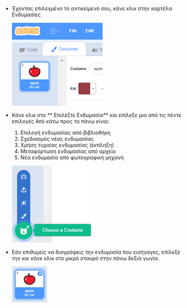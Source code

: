 - Έχοντας επιλεγμένο το αντικείμενό σου, κάνε κλικ στην καρτέλα Ενδυμασίες
    
    ![καρτέλα ενδυμασίες](images/costumes_tab.png)

- Κάνε κλικ στο ** Επιλέξτε Ενδυμασία** και επίλεξε μια από τις πέντε επιλογές Από κάτω προς τα πάνω είναι:
    
    1. Επιλογή ενδυμασίας από βιβλιοθήκη
    2. Σχεδιασμός νέας ενδυμασίας
    3. Χρήση τυχαίας ενδυμασίας (έκπληξη)
    4. Μεταφόρτωση ενδυμασίας από αρχείο
    5. Νέα ενδυμασία από φωτογραφική μηχανή
    
    ![επιλογή τοποθεσίας](images/choose_location.png)

- Εάν επιθυμείς να διαγράψεις την ενδυμασία που εισήγαγες, επίλεξέ την και κάνε κλικ στο μικρό σταυρό στην πάνω δεξιά γωνία.
    
    ![διαγραφή ενδυμασίας](images/delete_costume.png)